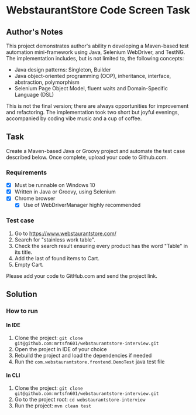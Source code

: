 # WebstaurantStore Code Screen Task

## Author's Notes

This project demonstrates author's ability n developing a Maven-based test automation mini-framework using Java, Selenium WebDriver, and TestNG. The implementation includes, but is not limited to, the following concepts:

* Java design patterns: Singleton, Builder
* Java object-oriented programming (OOP), inheritance, interface, abstraction, polymorphism
* Selenium Page Object Model, fluent waits and Domain-Specific Language (DSL)

This is not the final version; there are always opportunities for improvement and refactoring. The implementation took two short but joyful evenings, accompanied by coding vibe music and a cup of coffee.

## Task

Create a Maven-based Java or Groovy project and automate the test case described below. Once
complete, upload your code to Github.com.

### Requirements
- [x] Must be runnable on Windows 10
- [x] Written in Java or Groovy, using Selenium
- [x] Chrome browser
  - [x] Use of WebDriverManager highly recommended

### Test case

1. Go to https://www.webstaurantstore.com/
1. Search for "stainless work table".
1. Check the search result ensuring every product has the word "Table" in its title.
1. Add the last of found items to Cart.
1. Empty Cart.

Please add your code to GitHub.com and send the project link.

## Solution

### How to run

#### In IDE

1. Clone the project: `git clone git@github.com:mrtsfn601/webstaurantstore-interview.git`
1. Open the project in IDE of your choice
1. Rebuild the project and load the dependencies if needed
1. Run the `com.webstaurantstore.frontend.DemoTest` java test file

#### In CLI

1. Clone the project: `git clone git@github.com:mrtsfn601/webstaurantstore-interview.git`
1. Go to the project root: `cd webstaurantstore-interview`
1. Run the project: `mvn clean test`

